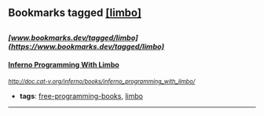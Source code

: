 ## Bookmarks tagged [[limbo]](https://www.bookmarks.dev?q=[limbo])

_<sup><sup>[www.bookmarks.dev/tagged/limbo](https://www.bookmarks.dev/tagged/limbo)</sup></sup>_
---
#### [Inferno Programming With Limbo](http://doc.cat-v.org/inferno/books/inferno_programming_with_limbo/)
_<sup>http://doc.cat-v.org/inferno/books/inferno_programming_with_limbo/</sup>_

* **tags**: [free-programming-books](../tagged/free-programming-books.md), [limbo](../tagged/limbo.md)
---
